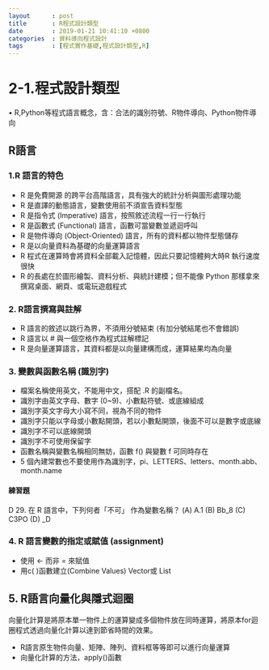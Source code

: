 ```yaml
---
layout      : post
title       : R程式設計類型
date        : 2019-01-21 10:41:10 +0800
categories  : 資料導向程式設計
tags        : [程式實作基礎,程式設計類型,R]
---
```


# 2-1.程式設計類型
•      R,Python等程式語言概念，含：合法的識別符號、R物件導向、Python物件導向
## R語言

### 1.R 語言的特色
- R 是免費開源 的跨平台高階語言，具有強大的統計分析與圖形處理功能
- R 是直譯的動態語言，變數使用前不須宣告資料型態
- R 是指令式 (Imperative) 語言，按照敘述流程一行一行執行
- R 是函數式 (Functional) 語言，函數可當變數並遞迴呼叫
- R 是物件導向 (Object-Oriented) 語言，所有的資料都以物件型態儲存
- R 是以向量資料為基礎的向量運算語言
- R 程式在運算時會將資料全部載入記憶體，因此只要記憶體夠大時R 執行速度很快
-  R 的長處在於圖形繪製、資料分析、與統計建模；但不能像 Python 那樣拿來撰寫桌面、網頁、或電玩遊戲程式

### 2. R語言撰寫與註解
- R 語言的敘述以跳行為界，不須用分號結束 (有加分號結尾也不會錯誤)
- R 語言以 # 與一個空格作為程式註解標記
- R 是向量運算語言，其資料都是以向量建構而成，運算結果均為向量

### 3. 變數與函數名稱 (識別字)
- 檔案名稱使用英文，不能用中文，搭配 .R 的副檔名。
- 識別字由英文字母、數字 (0~9)、小數點符號、或底線組成
- 識別字英文字母大小寫不同，視為不同的物件
- 識別字只能以字母或小數點開頭，若以小數點開頭，後面不可以是數字或底線
- 識別字不可以底線開頭
- 識別字不可使用保留字
- 函數名稱與變數名稱相同無妨，函數 f() 與變數 f 可同時存在
-  5 個內建常數也不要使用作為識別字，pi、LETTERS、letters、month.abb、month.name

#### 練習題
D 29. 在 R 語言中，下列何者「不可」 作為變數名稱？
(A) A.1
(B) Bb_8
(C) C3PO
(D) _D

### 4. R 語言變數的指定或賦值 (assignment)
- 使用 <- 而非 = 來賦值
- 用c( )函數建立(Combine Values) Vector或 List

## 5. R語言向量化與隱式迴圈
向量化計算是將原本單一物件上的運算變成多個物件放在同時運算，將原本for迴圈程式透過向量化計算以達到節省時間的效果。

- R語言原生物件向量、矩陣、陣列、資料框等等即可以進行向量運算
- 向量化計算的方法，apply()函數
